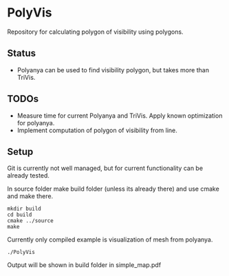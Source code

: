 # PolyVis
Repository for calculating polygon of visibility using polygons.

## Status
 
 - Polyanya can be used to find visibility polygon, but takes more than TriVis.

## TODOs

 - Measure time for current Polyanya and TriVis. Apply known optimization for polyanya.
 - Implement computation of polygon of visibility from line.

## Setup
Git is currently not well managed, but for current functionality can be already tested.

In source folder make build folder (unless its already there) and use cmake and make there.
```commandline
mkdir build
cd build
cmake ../source
make
```
Currently only compiled example is visualization of mesh from polyanya.
```commandline
./PolyVis
```
Output will be shown in build folder in simple_map.pdf
